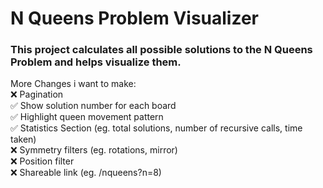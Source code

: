# N Queens Problem Visualizer

### This project calculates all possible solutions to the N Queens Problem and helps visualize them.<br/>
More Changes i want to make:<br/>
❌ Pagination<br/>
✅ Show solution number for each board<br/>
✅ Highlight queen movement pattern<br/>
✅ Statistics Section (eg. total solutions, number of recursive calls, time taken)<br/>
❌ Symmetry filters (eg. rotations, mirror)<br/>
❌ Position filter<br/>
❌ Shareable link (eg. /nqueens?n=8)<br/>
